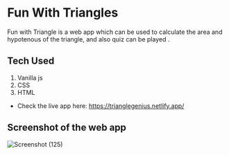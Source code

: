 # Fun With Triangles

 Fun with Triangle is a web app which can be used to calculate the area and  hypotenous of the triangle, and also quiz can be played . 

## Tech Used

1. Vanilla js
2. CSS
3. HTML

- Check the live app here: https://trianglegenius.netlify.app/

## Screenshot of the web app
![Screenshot (125)](https://user-images.githubusercontent.com/90920262/236662893-b4ce2571-adc6-4ea6-82cd-5bf913088fdb.png)
